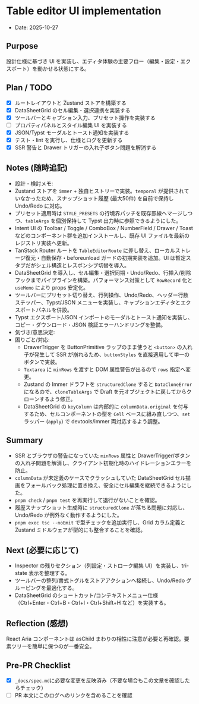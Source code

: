 # Table editor UI implementation

- Date: 2025-10-27

## Purpose

設計仕様に基づき UI を実装し、エディタ体験の主要フロー（編集・設定・エクスポート）を動かせる状態にする。

## Plan / TODO

- [x] ルートレイアウトと Zustand ストアを構築する
- [x] DataSheetGrid のセル編集・選択連携を実装する
- [x] ツールバーとキャプション入力、プリセット操作を実装する
- [ ] プロパティパネルとスタイル編集 UI を実装する
- [x] JSON/Typst モーダルとトースト通知を実装する
- [x] テスト・lint を実行し、仕様とログを更新する
- [x] SSR 警告と Drawer トリガーの入れ子ボタン問題を解消する

## Notes (随時追記)

- 設計・検討メモ:
- Zustand ストアを `immer` + 独自ヒストリーで実装。`temporal` が提供されていなかったため、スナップショット履歴 (最大50件) を自前で保持し Undo/Redo に対応。
- プリセット適用時は `STYLE_PRESETS` の行境界パッチを既存罫線へマージしつつ、`tableArgs` を個別保持して Typst 出力時に参照できるようにした。
- Intent UI の Toolbar / Toggle / ComboBox / NumberField / Drawer / Toast などのコンポーネント群を追加インストールし、既存 UI ファイルを最新のレジストリ実装へ更新。
- TanStack Router ルートを `TableEditorRoute` に差し替え、ローカルストレージ復元・自動保存・beforeunload ガードの初期実装を追加。UI は暫定スタブだがシェル構造とレスポンシブ切替を導入。
- DataSheetGrid を導入し、セル編集・選択同期・Undo/Redo、行挿入/削除フックまでパイプラインを構築。パフォーマンス対策として `RowRecord` 化と `useMemo` により props 安定化。
- ツールバーにプリセット切り替え、行列操作、Undo/Redo、ヘッダー行数ステッパー、Typst/JSON メニューを実装し、キャプションエディタとエクスポートパネルを併設。
- Typst エクスポート/JSON インポートのモーダルとトースト通知を実装し、コピー・ダウンロード・JSON 検証エラーハンドリングを整備。
- 気づき/意思決定:
- 困りごと/対応:
  - DrawerTrigger を ButtonPrimitive ラップのまま使うと `<button>` の入れ子が発生して SSR が崩れるため、`buttonStyles` を直接適用して単一のボタンで実装。
  - `Textarea` に `minRows` を渡すと DOM 属性警告が出るので `rows` 指定へ変更。
  - Zustand の Immer ドラフトを `structuredClone` すると `DataCloneError` になるので、`cloneTableArgs` で Draft を元オブジェクトに戻してからクローンするよう修正。
  - DataSheetGrid の `keyColumn` は内部的に `columnData.original` を付与するため、セルコンポーネントの型を `Cell` ベースに組み直しつつ、`set` ラッパー (`apply`) で devtools/immer 両対応するよう調整。

## Summary

- SSR とブラウザの警告になっていた `minRows` 属性と DrawerTrigger/ボタンの入れ子問題を解消し、クライアント初期化時のハイドレーションエラーを防止。
- `columnData` が未定義のケースでクラッシュしていた DataSheetGrid セル描画をフォールバック処理に置き換え、安全にセル編集を継続できるようにした。
- `pnpm check` / `pnpm test` を再実行して退行がないことを確認。
- 履歴スナップショット生成時に `structuredClone` が落ちる問題に対応し、Undo/Redo が例外なく動作するようにした。
- `pnpm exec tsc --noEmit` で型チェックを追加実行し、Grid カラム定義と Zustand ミドルウェアが型的にも整合することを確認。

## Next (必要に応じて)

- Inspector の残りセクション（列設定・ストローク編集 UI）を実装し、tri-state 表示を整理する。
- ツールバーの整列/書式トグルをストアアクションへ接続し、Undo/Redo グルーピングを最適化する。
- DataSheetGrid のショートカット/コンテキストメニュー仕様（Ctrl+Enter・Ctrl+B・Ctrl+I・Ctrl+Shift+H など）を実装する。

## Reflection (感想)

React Aria コンポーネントは asChild まわりの相性に注意が必要と再確認。要素ツリーを簡単に保つのが一番安全。

## Pre-PR Checklist

- [x] `_docs/spec.md`に必要な変更を反映済み（不要な場合もこの文章を確認したらチェック）
- [ ] PR 本文にこのログへのリンクを含めることを確認
